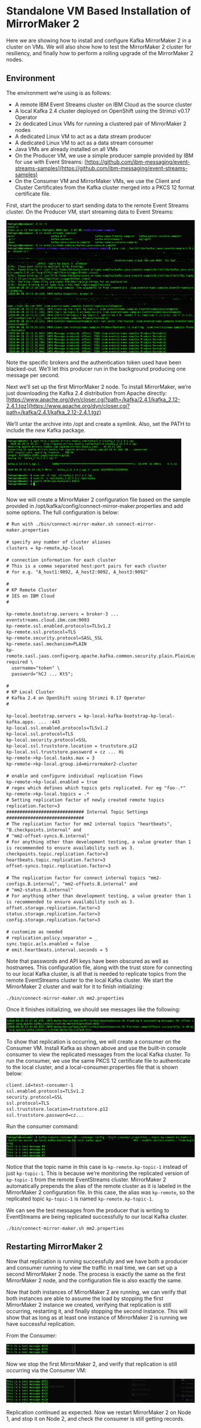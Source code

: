 # Standalone VM Based Installation of MirrorMaker 2

Here we are showing how to install and configure Kafka MirrorMaker 2 in a cluster on VMs.  We will also show how to test the MirrorMaker 2 cluster for resiliency, and finally how to perform a rolling upgrade of the MirrorMaker 2 nodes.

## Environment

The environment we’re using is as follows:

* A remote IBM Event Streams cluster on IBM Cloud as the source cluster
* A local Kafka 2.4 cluster deployed on OpenShift using the Strimzi v0.17 Operator
* 2x dedicated Linux VMs for running a clustered pair of MirrorMaker 2 nodes
* A dedicated Linux VM to act as a data stream producer
* A dedicated Linux VM to act as a data stream consumer
* Java VMs are already installed on all VMs
* On the Producer VM, we use a simple producer sample provided by IBM for use with Event Streams:  [https://github.com/ibm-messaging/event-streams-samples](https://github.com/ibm-messaging/event-streams-samples)
* On the Consumer VM and MirrorMaker VMs, we use the Client and Cluster Certificates from the Kafka cluster merged into a PKCS 12 format certificate file.  


First, start the producer to start sending data to the remote Event Streams cluster.  On the Producer VM, start streaming data to Event Streams:

![](images/vm-1.png)

Note the specific brokers and the authentication token used have been blacked-out.  We’ll let this producer run in the background producing one message per second.

Next we’ll set up the first MirrorMaker 2 node.  To install MirrorMaker, we’re just downloading the Kafka 2.4 distribution from Apache directly:  [https://www.apache.org/dyn/closer.cgi?path=/kafka/2.4.1/kafka_2.12-2.4.1.tgz](https://www.apache.org/dyn/closer.cgi?path=/kafka/2.4.1/kafka_2.12-2.4.1.tgz)

We’ll untar the archive into /opt and create a symlink.  Also, set the PATH to include the new Kafka package.

![](images/vm-2.png)

Now we will create a MirrorMaker 2 configuration file based on the sample provided in /opt/kafka/config/connect-mirror-maker.properties and add some options.  The full configuration is below:

```properties 
# Run with ./bin/connect-mirror-maker.sh connect-mirror-maker.properties 

# specify any number of cluster aliases
clusters = kp-remote,kp-local

# connection information for each cluster
# This is a comma separated host:port pairs for each cluster
# for e.g. "A_host1:9092, A_host2:9092, A_host3:9092"

#
# KP Remote Cluster
# IES on IBM Cloud
#

kp-remote.bootstrap.servers = broker-3 ... eventstreams.cloud.ibm.com:9093
kp-remote.ssl.enabled.protocols=TLSv1.2
kp-remote.ssl.protocol=TLS
kp-remote.security.protocol=SASL_SSL
kp-remote.sasl.mechanism=PLAIN
kp-remote.sasl.jaas.config=org.apache.kafka.common.security.plain.PlainLoginModule  required \
  username="token" \
  password="hCJ ... KtS";

#
# KP Local Cluster
# Kafka 2.4 on OpenShift using Strimzi 0.17 Operator
#

kp-local.bootstrap.servers = kp-local-kafka-bootstrap-kp-local-kafka.apps. ... :443
kp-local.ssl.enabled.protocols=TLSv1.2
kp-local.ssl.protocol=TLS
kp-local.security.protocol=SSL
kp-local.ssl.truststore.location = truststore.p12
kp-local.ssl.truststore.password = cz ... Hi
kp-remote->kp-local.tasks.max = 3
kp-remote->kp-local.group.id=mirrormaker2-cluster

# enable and configure individual replication flows
kp-remote->kp-local.enabled = true
# regex which defines which topics gets replicated. For eg "foo-.*"
kp-remote->kp-local.topics = .*
# Setting replication factor of newly created remote topics
replication.factor=3
############################# Internal Topic Settings  #############################
# The replication factor for mm2 internal topics "heartbeats", "B.checkpoints.internal" and
# "mm2-offset-syncs.B.internal"
# For anything other than development testing, a value greater than 1 is recommended to ensure availability such as 3.
checkpoints.topic.replication.factor=3
heartbeats.topic.replication.factor=3
offset-syncs.topic.replication.factor=3

# The replication factor for connect internal topics "mm2-configs.B.internal", "mm2-offsets.B.internal" and
# "mm2-status.B.internal"
# For anything other than development testing, a value greater than 1 is recommended to ensure availability such as 3.
offset.storage.replication.factor=3
status.storage.replication.factor=3
config.storage.replication.factor=3

# customize as needed
# replication.policy.separator = _
sync.topic.acls.enabled = false
# emit.heartbeats.interval.seconds = 5
```

Note that passwords and API keys have been obscured as well as hostnames.  This configuration file, along with the trust store for connecting to our local Kafka cluster, is all that is needed to replicate topics from the remote EventStreams cluster to the local Kafka cluster.  We start the MirrorMaker 2 cluster and wait for it to finish initializing:

```shell
./bin/connect-mirror-maker.sh mm2.properties
```

Once it finishes initializing, we should see messages like the following:

![](images/vm-3.png)

To show that replication is occurring, we will create a consumer on the Consumer VM.  Install Kafka as shown above and use the built-in console consumer to view the replicated messages from the local Kafka cluster.   To run the consumer, we use the same PKCS 12 certificate file to authenticate to the local cluster, and a local-consumer.properties file that is shown below:

```properties
client.id=test-consumer-1
ssl.enabled.protocols=TLSv1.2
security.protocol=SSL
ssl.protocol=TLS
ssl.truststore.location=truststore.p12
ssl.truststore.password=cz...
```
Run the consumer command:

![](images/vm-4.png)

Notice that the topic name in this case is `kp-remote.kp-topic-1` instead of just `kp-topic-1`.  This is because we’re monitoring the replicated version of `kp-topic-1` from the remote EventStreams cluster.  MirrorMaker 2 automatically prepends the alias of the remote cluster as it is labeled in the MirrorMaker 2 configuration file.  In this case, the alias was `kp-remote`, so the replicated topic `kp-topic-1` is named `kp-remote.kp-topic-1`.

We can see the test messages from the producer that is writing to EventStreams are being replicated successfully to our local Kafka cluster.


```shell
./bin/connect-mirror-maker.sh mm2.properties
```

## Restarting MirrorMaker 2

Now that replication is running successfully and we have both a producer and consumer running to view the traffic in real time, we can set up a second MirrorMaker 2 node.  The process is exactly the same as the first MirrorMaker 2 node, and the configuration file is also exactly the same.

Now that both instances of MirrorMaker 2 are running, we can verify that both instances are able to assume the load by stopping the first MirrorMaker 2 instance we created, verifying that replication is still occurring, restarting it, and finally stopping the second instance.  This will show that as long as at least one instance of MirrorMaker 2 is running we have successful replication.

From the Consumer:

![](images/vm-5.png)

Now we stop the first MirrorMaker 2, and verify that replication is still occurring via the Consumer VM: 

![](images/vm-6.png)

Replication continued as expected.  Now we restart MirrorMaker 2 on Node 1, and stop it on Node 2, and check the consumer is still getting records.
